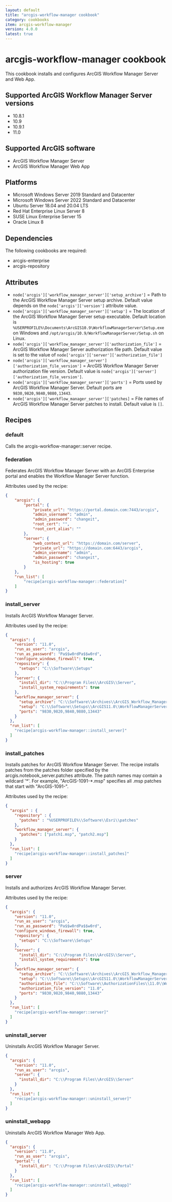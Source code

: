 ```yaml
---
layout: default
title: "arcgis-workflow-manager cookbook"
category: cookbooks
item: arcgis-workflow-manager
version: 4.0.0
latest: true
---
```


# arcgis-workflow-manager cookbook

This cookbook installs and configures ArcGIS Workflow Manager Server and Web App.

## Supported ArcGIS Workflow Manager Server versions

* 10.8.1
* 10.9
* 10.9.1
* 11.0

## Supported ArcGIS software

* ArcGIS Workflow Manager Server
* ArcGIS Workflow Manager Web App

## Platforms

* Microsoft Windows Server 2019 Standard and Datacenter
* Microsoft Windows Server 2022 Standard and Datacenter
* Ubuntu Server 18.04 and 20.04 LTS
* Red Hat Enterprise Linux Server 8
* SUSE Linux Enterprise Server 15
* Oracle Linux 8

## Dependencies

The following cookbooks are required:

* arcgis-enterprise
* arcgis-repository

## Attributes

* `node['arcgis']['workflow_manager_server']['setup_archive']` = Path to the ArcGIS Workflow Manager Server setup archive. Default value depends on the `node['arcgis']['version']` attribute value.
* `node['arcgis']['workflow_manager_server']['setup']` = The location of the ArcGIS Workflow Manager Server setup executable. Default location is `%USERPROFILE%\Documents\ArcGIS10.9\WorkflowManagerServer\Setup.exe` on Windows and `/opt/arcgis/10.9/WorkflowManagerServer/Setup.sh` on Linux.
* `node['arcgis']['workflow_manager_server']['authorization_file']` = ArcGIS Workflow Manager Server authorization file path. Default value is set to the value of `node['arcgis']['server']['authorization_file']`
* `node['arcgis']['workflow_manager_server']['authorization_file_version']` = ArcGIS Workflow Manager Server authorization file version. Default value is `node['arcgis']['server']['authorization_file_version']`.
* `node['arcgis']['workflow_manager_server']['ports']` = Ports used by ArcGIS Workflow Manager Server. Default ports are `9830,9820,9840,9880,13443`.
* `node['arcgis']['workflow_manager_server']['patches]` = File names of ArcGIS Workflow Manager Server patches to install. Default value is `[]`.
  
## Recipes

### default

Calls the arcgis-workflow-manager::server recipe.

### federation

Federates ArcGIS Workflow Manager Server with an ArcGIS Enterprise portal and enables the Workflow Manager Server function.

Attributes used by the recipe:

```JSON
{
    "arcgis": {
        "portal": {
            "private_url": "https://portal.domain.com:7443/arcgis",
            "admin_username": "admin",
            "admin_password": "changeit",
            "root_cert": "",
            "root_cert_alias": ""
        },
        "server": {
            "web_context_url": "https://domain.com/server",
            "private_url": "https://domain.com:6443/arcgis",
            "admin_username": "admin",
            "admin_password": "changeit",
            "is_hosting": true
        }
    },
    "run_list": [
        "recipe[arcgis-workflow-manager::federation]"
    ]
}
```

### install_server

Installs ArcGIS Workflow Manager Server.

Attributes used by the recipe:

```JSON
{
  "arcgis": {
    "version": "11.0",
    "run_as_user": "arcgis",
    "run_as_password": "Pa$$w0rdPa$$w0rd",
    "configure_windows_firewall": true,
    "repository": {
      "setups": "C:\\Software\\Setups"
    },
    "server": {
      "install_dir": "C:\\Program Files\\ArcGIS\\Server",
      "install_system_requirements": true
    },
    "workflow_manager_server": {
      "setup_archive": "C:\\Software\\Archives\\ArcGIS_Workflow_Manager_Server_110_182937.exe",
      "setup": "C:\\Software\\Setups\\ArcGIS11.0\\WorkflowManagerServer\\Setup.exe",
      "ports": "9830,9820,9840,9880,13443"      
    }
  },
  "run_list": [
    "recipe[arcgis-workflow-manager::install_server]"
  ]
}
```

### install_patches

Installs patches for ArcGIS Workflow Manager Server. The recipe installs patches from the patches folder specified by the arcgis.notebook_server.patches attribute. The patch names may contain a wildcard '\*'. For example, "ArcGIS-1091-\*.msp" specifies all .msp patches that start with "ArcGIS-1091-".

Attributes used by the recipe:

```JSON
{
  "arcgis" : {
    "repository" : {
      "patches" : "%USERPROFILE%\\Software\\Esri\\patches"
    },
    "workflow_manager_server": {
      "patches": ["patch1.msp", "patch2.msp"]
    }
  },
  "run_list": [
    "recipe[arcgis-workflow-manager::install_patches]"
  ]
}
```

### server

Installs and authorizes ArcGIS Workflow Manager Server.

Attributes used by the recipe:

```JSON
{
  "arcgis": {
    "version": "11.0",
    "run_as_user": "arcgis",
    "run_as_password": "Pa$$w0rdPa$$w0rd",
    "configure_windows_firewall": true,
    "repository": {
      "setups": "C:\\Software\\Setups"
    },
    "server": {
      "install_dir": "C:\\Program Files\\ArcGIS\\Server",
      "install_system_requirements": true
    },
    "workflow_manager_server": {
      "setup_archive": "C:\\Software\\Archives\\ArcGIS_Workflow_Manager_Server_110_182937.exe",
      "setup": "C:\\Software\\Setups\\ArcGIS11.0\\WorkflowManagerServer\\Setup.exe",
      "authorization_file": "C:\\Software\\AuthorizationFiles\\11.0\\Workflow_Manager_Server.prvc",
      "authorization_file_version": "11.0",
      "ports": "9830,9820,9840,9880,13443"      
    }
  },
  "run_list": [
    "recipe[arcgis-workflow-manager::server]"
  ]
}
```

### uninstall_server

Uninstalls ArcGIS Workflow Manager Server.

```JSON
{
  "arcgis": {
    "version": "11.0",
    "run_as_user": "arcgis",
    "server": {
      "install_dir": "C:\\Program Files\\ArcGIS\\Server"
    }
  },
  "run_list": [
    "recipe[arcgis-workflow-manager::uninstall_server]"
  ]
}
```

### uninstall_webapp

Uninstalls ArcGIS Workflow Manager Web App.

```JSON
{
  "arcgis": {
    "version": "11.0",
    "run_as_user": "arcgis",
    "portal": {
      "install_dir": "C:\\Program Files\\ArcGIS\\Portal"
    }
  },
  "run_list": [
    "recipe[arcgis-workflow-manager::uninstall_webapp]"
  ]
}
```
